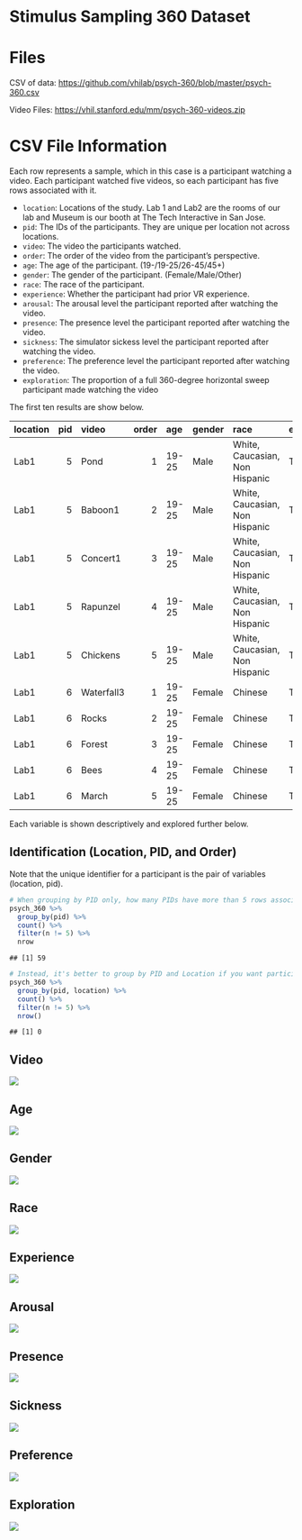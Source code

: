 Stimulus Sampling 360 Dataset
================

# Files

CSV of data:
<https://github.com/vhilab/psych-360/blob/master/psych-360.csv>

Video Files: <https://vhil.stanford.edu/mm/psych-360-videos.zip>

# CSV File Information

Each row represents a sample, which in this case is a participant
watching a video. Each participant watched five videos, so each
participant has five rows associated with it.

  - `location`: Locations of the study. Lab 1 and Lab2 are the rooms of
    our lab and Museum is our booth at The Tech Interactive in San Jose.
  - `pid`: The IDs of the participants. They are unique per location not
    across locations.
  - `video`: The video the participants watched.
  - `order`: The order of the video from the participant’s perspective.
  - `age`: The age of the participant. (19-/19-25/26-45/45+)
  - `gender`: The gender of the participant. (Female/Male/Other)
  - `race`: The race of the participant.
  - `experience`: Whether the participant had prior VR experience.
  - `arousal`: The arousal level the participant reported after watching
    the video.
  - `presence`: The presence level the participant reported after
    watching the video.
  - `sickness`: The simulator sickess level the participant reported
    after watching the video.
  - `preference`: The preference level the participant reported after
    watching the video.
  - `exploration`: The proportion of a full 360-degree horizontal sweep
    participant made watching the video

The first ten results are show
below.

| location | pid | video      | order | age   | gender | race                           | experience | arousal | presence | sickness | preference | exploration |
| :------- | --: | :--------- | ----: | :---- | :----- | :----------------------------- | :--------- | ------: | -------: | -------: | ---------: | ----------: |
| Lab1     |   5 | Pond       |     1 | 19-25 | Male   | White, Caucasian, Non Hispanic | TRUE       |       2 | 2.666667 |      1.0 |        2.5 |   0.8944242 |
| Lab1     |   5 | Baboon1    |     2 | 19-25 | Male   | White, Caucasian, Non Hispanic | TRUE       |       5 | 3.666667 |      1.0 |        5.0 |   0.4832044 |
| Lab1     |   5 | Concert1   |     3 | 19-25 | Male   | White, Caucasian, Non Hispanic | TRUE       |       3 | 2.000000 |      1.0 |        1.5 |   0.4845384 |
| Lab1     |   5 | Rapunzel   |     4 | 19-25 | Male   | White, Caucasian, Non Hispanic | TRUE       |       5 | 3.000000 |      1.0 |        1.0 |   0.4024281 |
| Lab1     |   5 | Chickens   |     5 | 19-25 | Male   | White, Caucasian, Non Hispanic | TRUE       |       3 | 3.000000 |      1.0 |        2.0 |   1.0000000 |
| Lab1     |   6 | Waterfall3 |     1 | 19-25 | Female | Chinese                        | TRUE       |       5 | 3.666667 |      1.0 |        3.5 |   0.9329999 |
| Lab1     |   6 | Rocks      |     2 | 19-25 | Female | Chinese                        | TRUE       |       3 | 3.333333 |      1.0 |        3.0 |   0.8228508 |
| Lab1     |   6 | Forest     |     3 | 19-25 | Female | Chinese                        | TRUE       |       5 | 4.000000 |      1.5 |        1.5 |   0.7769808 |
| Lab1     |   6 | Bees       |     4 | 19-25 | Female | Chinese                        | TRUE       |       7 | 3.666667 |      1.0 |        4.5 |   0.5573311 |
| Lab1     |   6 | March      |     5 | 19-25 | Female | Chinese                        | TRUE       |       7 | 4.000000 |      1.5 |        2.5 |   1.0000000 |

Each variable is shown descriptively and explored further below.

## Identification (Location, PID, and Order)

Note that the unique identifier for a participant is the pair of
variables (location,
pid).

``` r
# When grouping by PID only, how many PIDs have more than 5 rows associated with them?
psych_360 %>% 
  group_by(pid) %>%
  count() %>%
  filter(n != 5) %>%
  nrow
```

    ## [1] 59

``` r
# Instead, it's better to group by PID and Location if you want participants to be uniquely grouped
psych_360 %>%
  group_by(pid, location) %>%
  count() %>%
  filter(n != 5) %>%
  nrow()
```

    ## [1] 0

## Video

![](README_files/figure-gfm/unnamed-chunk-4-1.png)<!-- -->

## Age

![](README_files/figure-gfm/unnamed-chunk-5-1.png)<!-- -->

## Gender

![](README_files/figure-gfm/unnamed-chunk-6-1.png)<!-- -->

## Race

![](README_files/figure-gfm/unnamed-chunk-7-1.png)<!-- -->

## Experience

![](README_files/figure-gfm/unnamed-chunk-8-1.png)<!-- -->

## Arousal

![](README_files/figure-gfm/unnamed-chunk-9-1.png)<!-- -->

## Presence

![](README_files/figure-gfm/unnamed-chunk-10-1.png)<!-- -->

## Sickness

![](README_files/figure-gfm/unnamed-chunk-11-1.png)<!-- -->

## Preference

![](README_files/figure-gfm/unnamed-chunk-12-1.png)<!-- -->

## Exploration

![](README_files/figure-gfm/unnamed-chunk-13-1.png)<!-- -->
